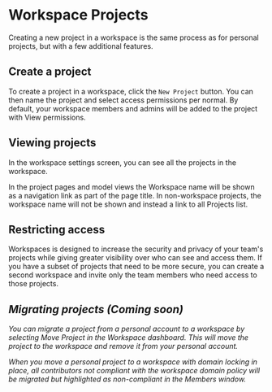 # Workspace Projects

Creating a new project in a workspace is the same process as for personal projects, but with a few additional features.

## Create a project

To create a project in a workspace, click the `New Project` button. You can then name the project and select access permissions per normal. By default, your workspace members and admins will be added to the project with View permissions.

## Viewing projects

In the workspace settings screen, you can see all the projects in the workspace.

In the project pages and model views the Workspace name will be shown as a navigation link as part of the page title. In non-workspace projects, the workspace name will not be shown and instead a link to all Projects list.

## Restricting access

Workspaces is designed to increase the security and privacy of your team's projects while giving greater visibility over who can see and access them. If you have a subset of projects that need to be more secure, you can create a second workspace and invite only the team members who need access to those projects.

## *Migrating projects (Coming soon)*

*You can migrate a project from a personal account to a workspace by selecting Move Project in the Workspace dashboard. This will move the project to the workspace and remove it from your personal account.*

*When you move a personal project to a workspace with domain locking in place, all contributors not compliant with the workspace domain policy will be migrated but highlighted as non-compliant in the Members window.*


